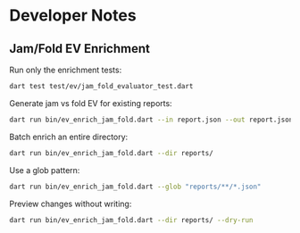 # Developer Notes

## Jam/Fold EV Enrichment

Run only the enrichment tests:

```sh
dart test test/ev/jam_fold_evaluator_test.dart
```

Generate jam vs fold EV for existing reports:

```sh
dart run bin/ev_enrich_jam_fold.dart --in report.json --out report.json
```

Batch enrich an entire directory:

```sh
dart run bin/ev_enrich_jam_fold.dart --dir reports/
```

Use a glob pattern:

```sh
dart run bin/ev_enrich_jam_fold.dart --glob "reports/**/*.json"
```

Preview changes without writing:

```sh
dart run bin/ev_enrich_jam_fold.dart --dir reports/ --dry-run
```
